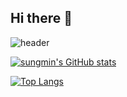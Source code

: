 ## Hi there 👋
<div>
  
![header](https://capsule-render.vercel.app/api?type=waving&color=gradient&height=300&section=header&text=NICE%20TO%20MEET%20YOU%20%F0%9F%A4%97)
</div>

 <!--Body-->
 
<div>
  
[![sungmin's GitHub stats](https://github-readme-stats.vercel.app/api?username=chocksummersalt)](https://github.com/chocksummersalt/github-readme-stats)

[![Top Langs](https://github-readme-stats.vercel.app/api/top-langs/?username=chocksummersalt)](https://github.com/chocksummersalt/github-readme-stats)

</div>
<!--
**chocksummersalt/chocksummersalt** is a ✨ _special_ ✨ repository because its `README.md` (this file) appears on your GitHub profile.

Here are some ideas to get you started:

- 🔭 I’m currently working on ...
- 🌱 I’m currently learning ...
- 👯 I’m looking to collaborate on ...
- 🤔 I’m looking for help with ...
- 💬 Ask me about ...
- 📫 How to reach me: ...
- 😄 Pronouns: ...
- ⚡ Fun fact: ...
-->

